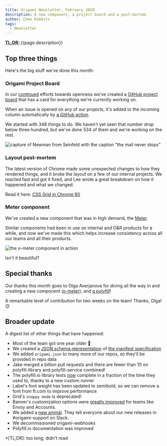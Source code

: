 ```yaml
---
title: Origami Newsletter, February 2020
description: A new component, a project board and a post-mortem.
author: Chee Rabbits
tags:
  - Newsletter
---
```


<abbr title="Too long; didn't read">
	<strong>
	TL;DR:
	</strong>
</abbr> {{page.description}}


## Top three things

Here's the big stuff we've done this month:

### Origami Project Board

In our [continued](https://origami.ft.com/blog/2020/01/31/newsletter/) efforts
towards openness we've created a [GitHub project
board](https://github.com/orgs/Financial-Times/projects/83?fullscreen=true) that
has a card for everything we're currently working on.

When an issue is opened on any of our projects, it's added to the incoming
column automatically by [a GitHub
action](https://github.com/Financial-Times/origami-project-board-action/).

We started with 348 things to do. We haven't yet seen that number drop below
three hundred, but we've done 534 of them and we're working on the rest.

![capture of Newman from Seinfeld with the caption "the mail never stops" ](https://www.ft.com/__origami/service/image/v2/images/raw/https://origami.ft.com/assets/images/2020-03-02-newsletter/the-mail-never-stops.png?source=origami)

### Layout post-mortem

The latest version of Chrome made some unexpected changes to how they rendered
things, and it broke the layout on a few of our internal projects. We reacted
fast and got it fixed, and Lee wrote a great breakdown on how it happened and
what we changed.

Read it here: [CSS Grid in Chrome
80](https://origami.ft.com/blog/2020/02/17/o-layout-chrome-80/)

### Meter component

We've created a new component that was in high demand, the
[Meter](https://registry.origami.ft.com/components/o-meter?brand=internal).

Similar components had been in use on internal and O&R products for a while, and
now we've made this which helps increase consistency across all our teams and
all their products.

![the o-meter component in action](https://www.ft.com/__origami/service/image/v2/images/raw/https://origami.ft.com/assets/images/2020-03-02-newsletter/o-meter.png?width=1200&quality=highest&source=origami)

Isn't it beautiful?

## Special thanks

Our thanks this month goes to Olga Averjanova for diving all the way in and
creating a new component
([o-meter](https://registry.origami.ft.com/components/o-meter?brand=internal)), and [a
polyfill](https://github.com/Financial-Times/polyfill-library/pull/461)!

A remarkable level of contribution for two weeks on the team! Thanks, Olga! 😊


## Broader update

A digest list of other things that have happened:

- Most of the team got one year older 🎂
- We created a [JSON schema representation](https://github.com/Financial-Times/origami-manifest-specification-schema) of [the manifest specification](https://origami.ft.com/spec/v1/manifest/)
- We added `origami.json` to many more of our repos, so they'll be provided in repo data
- Jake merged a billion pull requests and there are fewer than 10 on polyfill-library and polyfill-service combined!
- The polyfill.io library tests [now](https://github.com/Financial-Times/polyfill-library/pull/455) complete in a fraction of the time they used to, thanks to a new custom runner
- Label's font weight has been updated to semibold, so we can remove a font from ft.com to improve performance
- Grid's `snappy mode` is deprecated!
- Banner's customization options were [greatly improved](https://github.com/Financial-Times/o-banner/pull/95) for teams like Envoy and Accounts.
- We added a [new animal](https://www.ft.com/__origami/service/image/v2/images/raw/https://origami.ft.com/assets/images/2020-03-02-newsletter/honker.png?source=origami). They tell everyone about our new releases in #origami-support on Slack.
- We decommissioned origami-webhooks
- Polyfill.io documentation was improved

*[TL;DR]: too long; didn't read
